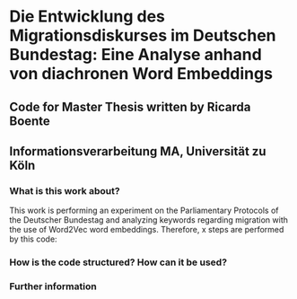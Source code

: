 # Die Entwicklung des Migrationsdiskurses im Deutschen Bundestag: Eine Analyse anhand von diachronen Word Embeddings
## Code for Master Thesis written by Ricarda Boente
## Informationsverarbeitung MA, Universität zu Köln

### What is this work about?
This work is performing an experiment on the Parliamentary Protocols of the Deutscher Bundestag and analyzing keywords 
regarding migration with the use of Word2Vec word embeddings.
Therefore, x steps are performed by this code:

### How is the code structured? How can it be used?

### Further information